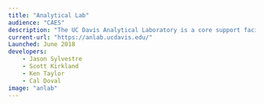 ```yaml
---
title: "Analytical Lab"
audience: "CAES"
description: "The UC Davis Analytical Laboratory is a core support facility of the UC Davis College of Agriculture and Environmental Sciences."
current-url: "https://anlab.ucdavis.edu/"
Launched: June 2018
developers:
    - Jason Sylvestre
    - Scott Kirkland
    - Ken Taylor
    - Cal Doval
image: "anlab"
---
```

